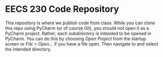 # EECS 230 Code Repository

This repository is where we publish code from class. While you can clone
this repo using PyCharm (or of course Git), you should not open it as a
PyCharm project. Rather, each subdirectory is intended to be opened in
PyCharm. You can do this by choosing *Open Project* from the startup
screen or *File > Open...* if you have a file open. Then navigate to and
select the intended directory.
